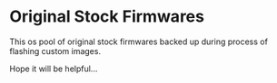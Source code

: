 # Original Stock Firmwares

This os pool of original stock firmwares backed up during process of flashing custom images.

Hope it will be helpful...
